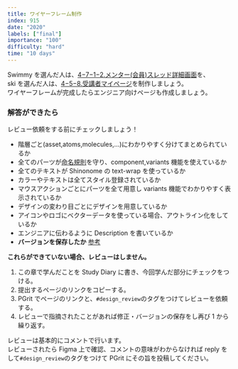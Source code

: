 ```yaml
---
title: ワイヤーフレーム制作
index: 915
date: "2020"
labels: ["final"]
importance: "100"
difficulty: "hard"
time: "10 days"
---
```


Swimmy を選んだ人は、[4−7−1−2.メンター(会員)スレッド詳細画面](https://docs.google.com/document/d/1NoOVgS-BqW0Ettp0dQcbaPsVN8Bj4FbNIjFM4Zl6TyI/edit#heading=h.ynv0811otxag)を、  
ski を選んだ人は、[4−5−8.受講者マイページ](https://docs.google.com/document/d/1J-IS4ZAQcl91rUKKjJNXLZf44gyblkY-WneLKy4HpN4/edit#heading=h.6z89dblh1vhz)を制作しましょう。  
ワイヤーフレームが完成したらエンジニア向けページも作成しましょう。

### 解答ができたら

レビュー依頼をする前にチェックしましょう！

- 階層ごと(asset,atoms,molecules,...)にわかりやすく分けてまとめられているか
- 全てのパーツが[命名規則](/web/atomic-design)を守り、component,variants 機能を使えているか
- 全てのテキストが Shinonome の text-wrap を使っているか
- カラーやテキストは全てスタイル登録されているか
- マウスアクションごとにパーツを全て用意し variants 機能でわかりやすく表示されているか
- デザインの変わり目ごとにデザインを用意しているか
- アイコンやロゴにベクターデータを使っている場合、アウトライン化をしているか
- エンジニアに伝わるように Description を書いているか
- **バージョンを保存したか** [参考](/figma/section2-3/)

**これらができていない場合、レビューはしません。**

1. この章で学んだことを Study Diary に書き、今回学んだ部分にチェックをつける。
2. 提出するページのリンクをコピーする。
3. PGrit でページのリンクと、`#design_review`のタグをつけてレビューを依頼する。
4. レビューで指摘されたことがあれば修正・バージョンの保存をし再び 1 から繰り返す。

レビューは基本的にコメントで行います。  
レビューされたら Figma 上で確認、コメントの意味がわからなければ reply をして`#design_review`のタグをつけて PGrit にその旨を投稿してください。
